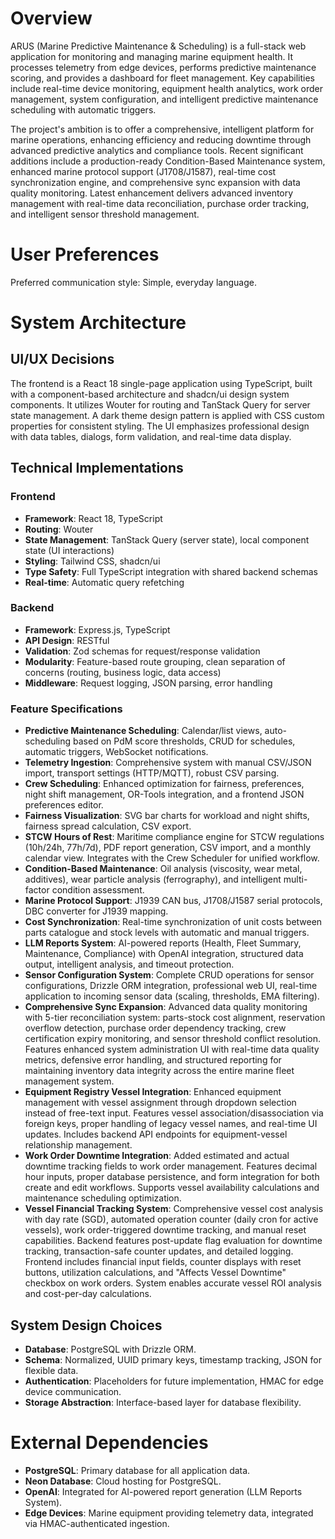 # Overview

ARUS (Marine Predictive Maintenance & Scheduling) is a full-stack web application for monitoring and managing marine equipment health. It processes telemetry from edge devices, performs predictive maintenance scoring, and provides a dashboard for fleet management. Key capabilities include real-time device monitoring, equipment health analytics, work order management, system configuration, and intelligent predictive maintenance scheduling with automatic triggers.

The project's ambition is to offer a comprehensive, intelligent platform for marine operations, enhancing efficiency and reducing downtime through advanced predictive analytics and compliance tools. Recent significant additions include a production-ready Condition-Based Maintenance system, enhanced marine protocol support (J1708/J1587), real-time cost synchronization engine, and comprehensive sync expansion with data quality monitoring. Latest enhancement delivers advanced inventory management with real-time data reconciliation, purchase order tracking, and intelligent sensor threshold management.

# User Preferences

Preferred communication style: Simple, everyday language.

# System Architecture

## UI/UX Decisions

The frontend is a React 18 single-page application using TypeScript, built with a component-based architecture and shadcn/ui design system components. It utilizes Wouter for routing and TanStack Query for server state management. A dark theme design pattern is applied with CSS custom properties for consistent styling. The UI emphasizes professional design with data tables, dialogs, form validation, and real-time data display.

## Technical Implementations

### Frontend
- **Framework**: React 18, TypeScript
- **Routing**: Wouter
- **State Management**: TanStack Query (server state), local component state (UI interactions)
- **Styling**: Tailwind CSS, shadcn/ui
- **Type Safety**: Full TypeScript integration with shared backend schemas
- **Real-time**: Automatic query refetching

### Backend
- **Framework**: Express.js, TypeScript
- **API Design**: RESTful
- **Validation**: Zod schemas for request/response validation
- **Modularity**: Feature-based route grouping, clean separation of concerns (routing, business logic, data access)
- **Middleware**: Request logging, JSON parsing, error handling

### Feature Specifications
- **Predictive Maintenance Scheduling**: Calendar/list views, auto-scheduling based on PdM score thresholds, CRUD for schedules, automatic triggers, WebSocket notifications.
- **Telemetry Ingestion**: Comprehensive system with manual CSV/JSON import, transport settings (HTTP/MQTT), robust CSV parsing.
- **Crew Scheduling**: Enhanced optimization for fairness, preferences, night shift management, OR-Tools integration, and a frontend JSON preferences editor.
- **Fairness Visualization**: SVG bar charts for workload and night shifts, fairness spread calculation, CSV export.
- **STCW Hours of Rest**: Maritime compliance engine for STCW regulations (10h/24h, 77h/7d), PDF report generation, CSV import, and a monthly calendar view. Integrates with the Crew Scheduler for unified workflow.
- **Condition-Based Maintenance**: Oil analysis (viscosity, wear metal, additives), wear particle analysis (ferrography), and intelligent multi-factor condition assessment.
- **Marine Protocol Support**: J1939 CAN bus, J1708/J1587 serial protocols, DBC converter for J1939 mapping.
- **Cost Synchronization**: Real-time synchronization of unit costs between parts catalogue and stock levels with automatic and manual triggers.
- **LLM Reports System**: AI-powered reports (Health, Fleet Summary, Maintenance, Compliance) with OpenAI integration, structured data output, intelligent analysis, and timeout protection.
- **Sensor Configuration System**: Complete CRUD operations for sensor configurations, Drizzle ORM integration, professional web UI, real-time application to incoming sensor data (scaling, thresholds, EMA filtering).
- **Comprehensive Sync Expansion**: Advanced data quality monitoring with 5-tier reconciliation system: parts-stock cost alignment, reservation overflow detection, purchase order dependency tracking, crew certification expiry monitoring, and sensor threshold conflict resolution. Features enhanced system administration UI with real-time data quality metrics, defensive error handling, and structured reporting for maintaining inventory data integrity across the entire marine fleet management system.
- **Equipment Registry Vessel Integration**: Enhanced equipment management with vessel assignment through dropdown selection instead of free-text input. Features vessel association/disassociation via foreign keys, proper handling of legacy vessel names, and real-time UI updates. Includes backend API endpoints for equipment-vessel relationship management.
- **Work Order Downtime Integration**: Added estimated and actual downtime tracking fields to work order management. Features decimal hour inputs, proper database persistence, and form integration for both create and edit workflows. Supports vessel availability calculations and maintenance scheduling optimization.
- **Vessel Financial Tracking System**: Comprehensive vessel cost analysis with day rate (SGD), automated operation counter (daily cron for active vessels), work order-triggered downtime tracking, and manual reset capabilities. Backend features post-update flag evaluation for downtime tracking, transaction-safe counter updates, and detailed logging. Frontend includes financial input fields, counter displays with reset buttons, utilization calculations, and "Affects Vessel Downtime" checkbox on work orders. System enables accurate vessel ROI analysis and cost-per-day calculations.

## System Design Choices
- **Database**: PostgreSQL with Drizzle ORM.
- **Schema**: Normalized, UUID primary keys, timestamp tracking, JSON for flexible data.
- **Authentication**: Placeholders for future implementation, HMAC for edge device communication.
- **Storage Abstraction**: Interface-based layer for database flexibility.

# External Dependencies

- **PostgreSQL**: Primary database for all application data.
- **Neon Database**: Cloud hosting for PostgreSQL.
- **OpenAI**: Integrated for AI-powered report generation (LLM Reports System).
- **Edge Devices**: Marine equipment providing telemetry data, integrated via HMAC-authenticated ingestion.